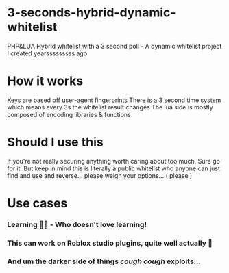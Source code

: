 # 3-seconds-hybrid-dynamic-whitelist
PHP&amp;LUA Hybrid whitelist with a 3 second poll - A dynamic whitelist project I created yearsssssssss ago

# How it works
Keys are based off user-agent fingerprints
There is a 3 second time system which means every 3s the whitelist result changes
The lua side is mostly composed of encoding libraries & functions

# Should I use this
If you're not really securing anything worth caring about too much, Sure go for it.
But keep in mind this is literally a public whitelist who anyone can just find and use and reverse... please weigh your options... ( please )

# Use cases
### Learning 🧠🦕 - Who doesn't love learning!
### This can work on Roblox studio plugins, quite well actually 👀
### And um the darker side of things *cough cough* **exploits...**
